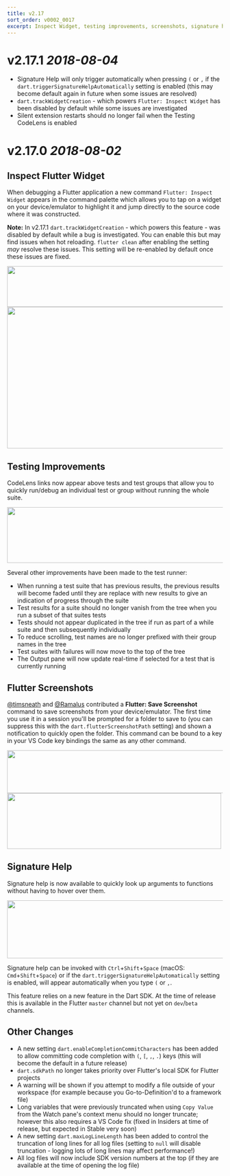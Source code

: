 ```yaml
---
title: v2.17
sort_order: v0002_0017
excerpt: Inspect Widget, testing improvements, screenshots, signature help
---
```


# v2.17.1 *2018-08-04*

- Signature Help will only trigger automatically when pressing `(` or `,` if the `dart.triggerSignatureHelpAutomatically` setting is enabled (this may become default again in future when some issues are resolved)
- `dart.trackWidgetCreation` - which powers `Flutter: Inspect Widget` has been disabled by default while some issues are investigated
- Silent extension restarts should no longer fail when the Testing CodeLens is enabled

# v2.17.0 *2018-08-02*

## Inspect Flutter Widget

When debugging a Flutter application a new command `Flutter: Inspect Widget` appears in the command palette which allows you to tap on a widget on your device/emulator to highlight it and jump directly to the source code where it was constructed.

**Note:** In v2.17.1 `dart.trackWidgetCreation` - which powers this feature - was disabled by default while a bug is investigated. You can enable this but may find issues when hot reloading. `flutter clean` after enabling the setting *may* resolve these issues. This setting will be re-enabled by default once these issues are fixed.

<img loading="lazy" src="/images/release_notes/v2.17/inspect_widget_command.png" width="700" height="95" />

<img loading="lazy" src="/images/release_notes/v2.17/inspect_widget_demo.png" width="700" height="330" />

## Testing Improvements

CodeLens links now appear above tests and test groups that allow you to quickly run/debug an individual test or group without running the whole suite.

<img loading="lazy" src="/images/release_notes/v2.17/test_code_lens.png" width="700" height="130" />

Several other improvements have been made to the test runner:

- When running a test suite that has previous results, the previous results will become faded until they are replace with new results to give an indication of progress through the suite
- Test results for a suite should no longer vanish from the tree when you run a subset of that suites tests
- Tests should not appear duplicated in the tree if run as part of a while suite and then subsequently individually
- To reduce scrolling, test names are no longer prefixed with their group names in the tree
- Test suites with failures will now move to the top of the tree
- The Output pane will now update real-time if selected for a test that is currently running

## Flutter Screenshots

[@timsneath](https://github.com/timsneath) and [@Ramalus](https://github.com/Ramalus) contributed a **Flutter: Save Screenshot** command to save screenshots from your device/emulator. The first time you use it in a session you'll be prompted for a folder to save to (you can suppress this with the `dart.flutterScreenshotPath` setting) and shown a notification to quickly open the folder. This command can be bound to a key in your VS Code key bindings the same as any other command.

<img loading="lazy" src="/images/release_notes/v2.17/save_screenshot_command.png" width="700" height="100" />

<img loading="lazy" src="/images/release_notes/v2.17/save_screenshot_message.png" width="500" height="130" />

## Signature Help

Signature help is now available to quickly look up arguments to functions without having to hover over them.

<img loading="lazy" src="/images/release_notes/v2.17/signature_help.png" width="700" height="135" />

Signature help can be invoked with `Ctrl`+`Shift`+`Space` (macOS: `Cmd`+`Shift`+`Space`) or if the `dart.triggerSignatureHelpAutomatically` setting is enabled, will appear automatically when you type `(` or `,`.

This feature relies on a new feature in the Dart SDK. At the time of release this is available in the Flutter `master` channel but not yet on `dev`/`beta` channels.

## Other Changes

- A new setting `dart.enableCompletionCommitCharacters` has been added to allow committing code completion with `(`, `[`, `,`, `.`) keys (this will become the default in a future release)
- `dart.sdkPath` no longer takes priority over Flutter's local SDK for Flutter projects
- A warning will be shown if you attempt to modify a file outside of your workspace (for example because you Go-to-Definition'd to a framework file)
- Long variables that were previously truncated when using `Copy Value` from the Watch pane's context menu should no longer truncate; however this also requires a VS Code fix (fixed in Insiders at time of release, but expected in Stable very soon)
- A new setting `dart.maxLogLineLength` has been added to control the truncation of long lines for all log files (setting to `null` will disable truncation - logging lots of long lines may affect performance!)
- All log files will now include SDK version numbers at the top (if they are available at the time of opening the log file)

